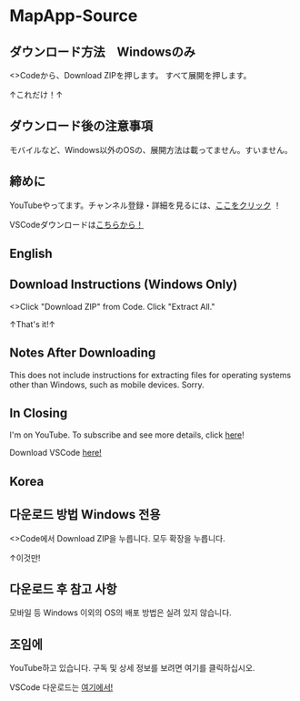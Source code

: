 # MapApp-Source

## ダウンロード方法　Windowsのみ

<>Codeから、Download ZIPを押します。
すべて展開を押します。

↑これだけ！↑

## ダウンロード後の注意事項

モバイルなど、Windows以外のOSの、展開方法は載ってません。すいません。

## 締めに

YouTubeやってます。チャンネル登録・詳細を見るには、[ここをクリック](https://www.youtube.com/@%E3%81%8A%E3%81%AB%E3%81%8E%E3%82%8A%E3%81%A7%E3%81%99-%E9%89%84%E3%82%AA%E3%82%BF) ！

VSCodeダウンロードは[こちらから！](https://code.visualstudio.com/download)

## English

## Download Instructions (Windows Only)

<>Click "Download ZIP" from Code.
Click "Extract All."

↑That's it!↑

## Notes After Downloading

This does not include instructions for extracting files for operating systems other than Windows, such as mobile devices. Sorry.

## In Closing

I'm on YouTube. To subscribe and see more details, click [here](https://www.youtube.com/@%E3%81%8A%E3%81%AB%E3%81%8E%E3%82%8A%E3%81%A7%E3%81%99-%E9%89%84%E3%82%AA%E3%82%BF)!

Download VSCode [ here! ](https://code.visualstudio.com/download)

## Korea

## 다운로드 방법 Windows 전용

<>Code에서 Download ZIP을 누릅니다.
모두 확장을 누릅니다.

↑이것만!

## 다운로드 후 참고 사항

모바일 등 Windows 이외의 OS의 배포 방법은 실려 있지 않습니다.

## 조임에

YouTube하고 있습니다. 구독 및 상세 정보를 보려면 여기를 클릭하십시오.

VSCode 다운로드는 [여기에서!](https://code.visualstudio.com/download)
